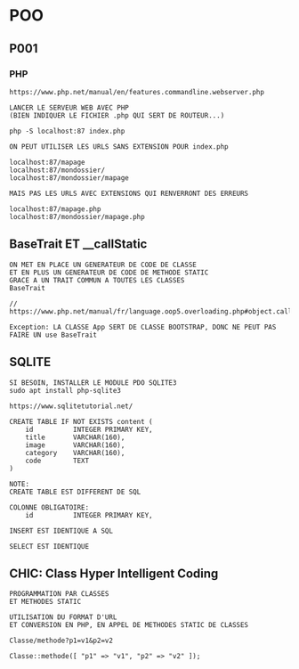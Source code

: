 # POO

## P001

### PHP

    https://www.php.net/manual/en/features.commandline.webserver.php

    LANCER LE SERVEUR WEB AVEC PHP
    (BIEN INDIQUER LE FICHIER .php QUI SERT DE ROUTEUR...)

    php -S localhost:87 index.php

    ON PEUT UTILISER LES URLS SANS EXTENSION POUR index.php
    
    localhost:87/mapage
    localhost:87/mondossier/
    localhost:87/mondossier/mapage

    MAIS PAS LES URLS AVEC EXTENSIONS QUI RENVERRONT DES ERREURS

    localhost:87/mapage.php
    localhost:87/mondossier/mapage.php

## BaseTrait ET __callStatic

    ON MET EN PLACE UN GENERATEUR DE CODE DE CLASSE
    ET EN PLUS UN GENERATEUR DE CODE DE METHODE STATIC
    GRACE A UN TRAIT COMMUN A TOUTES LES CLASSES 
    BaseTrait

    // https://www.php.net/manual/fr/language.oop5.overloading.php#object.callstatic

    Exception: LA CLASSE App SERT DE CLASSE BOOTSTRAP, DONC NE PEUT PAS FAIRE UN use BaseTrait

## SQLITE

    SI BESOIN, INSTALLER LE MODULE PDO SQLITE3
    sudo apt install php-sqlite3

    https://www.sqlitetutorial.net/

    CREATE TABLE IF NOT EXISTS content (
        id          INTEGER PRIMARY KEY,
        title       VARCHAR(160),
        image       VARCHAR(160),
        category    VARCHAR(160),
        code        TEXT
    )

    NOTE:
    CREATE TABLE EST DIFFERENT DE SQL

    COLONNE OBLIGATOIRE:
        id          INTEGER PRIMARY KEY,

    INSERT EST IDENTIQUE A SQL

    SELECT EST IDENTIQUE

## CHIC: Class Hyper Intelligent Coding

    PROGRAMMATION PAR CLASSES
    ET METHODES STATIC

    UTILISATION DU FORMAT D'URL 
    ET CONVERSION EN PHP, EN APPEL DE METHODES STATIC DE CLASSES

    Classe/methode?p1=v1&p2=v2

    Classe::methode([ "p1" => "v1", "p2" => "v2" ]);

